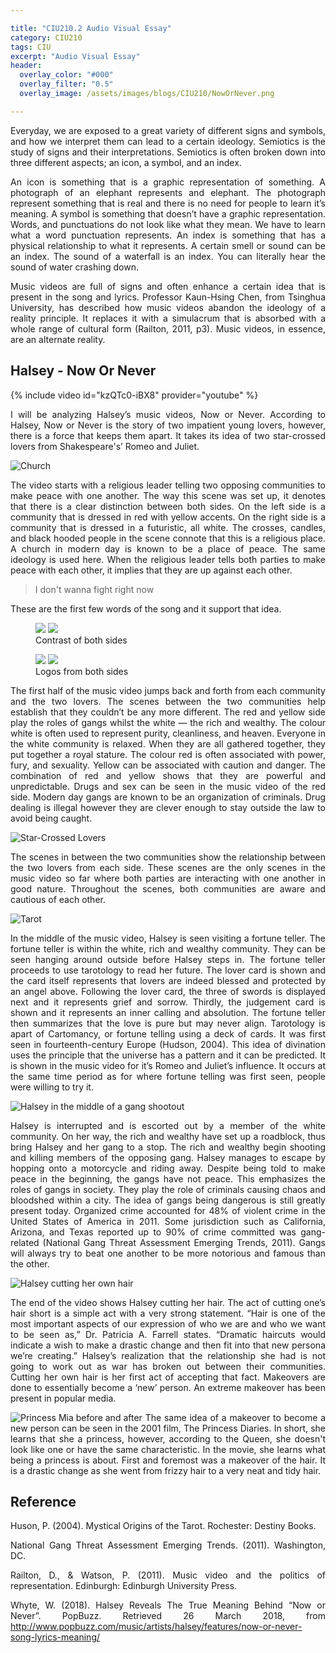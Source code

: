 ```yaml
---

title: "CIU210.2 Audio Visual Essay"
category: CIU210
tags: CIU
excerpt: "Audio Visual Essay"
header:
  overlay_color: "#000"
  overlay_filter: "0.5"
  overlay_image: /assets/images/blogs/CIU210/NowOrNever.png

---
```

<style>
body {
text-align: justify}
</style>

Everyday, we are exposed to a great variety of different signs and symbols, and how we interpret them can lead to a certain ideology. Semiotics is the study of signs and their interpretations. Semiotics is often broken down into three different aspects; an icon, a symbol, and an index. 

An icon is something that is a graphic representation of something. A photograph of an elephant represents and elephant. The photograph represent something that is real and there is no need for people to learn it’s meaning. A symbol is something that doesn’t have a graphic representation. Words, and punctuations do not look like what they mean. We have to learn what a word punctuation represents. An index is something that has a physical relationship to what it represents. A certain smell or sound can be an index. The sound of a waterfall is an index. You can literally hear the sound of water crashing down. 



Music videos are full of signs and often enhance a certain idea that is present in the song and lyrics. Professor Kaun-Hsing Chen, from Tsinghua University, has described how music videos abandon the ideology of a reality principle. It replaces it with a simulacrum that is absorbed with a whole range of cultural form (Railton, 2011, p3).  Music videos, in essence, are an alternate reality.




## Halsey - Now Or Never  
{% include video id="kzQTc0-iBX8" provider="youtube" %}

I will be analyzing Halsey’s music videos, Now or Never. According to Halsey, Now or Never is the story of two impatient young lovers, however, there is a force that keeps them apart. It takes its idea of two star-crossed lovers from Shakespeare's’ Romeo and Juliet.

![Church](/assets/images/blogs/CIU210/Peace.png)


The video starts with a religious leader telling two opposing communities to make peace with one another. The way this scene was set up, it denotes that there is a clear distinction between both sides. On the left side is a community that is dressed in red with yellow accents. On the right side is a community that is dressed in a futuristic, all white. The crosses, candles, and black hooded people in the scene connote that this is a religious place. A church in modern day is known to be a place of peace. The same ideology is used here. When the religious leader tells both parties to make peace with each other, it implies that they are up against each other. 
> I don't wanna fight right now

These are the first few words of the song and it support that idea.

<figure class="half">
    <a href="/assets/images/blogs/CIU210/Red.png"><img src="/assets/images/blogs/CIU210/Red.png"></a>
    <a href="/assets/images/blogs/CIU210/White.png"><img src="/assets/images/blogs/CIU210/White.png"></a>
    <figcaption>Contrast of both sides</figcaption>
</figure>

<figure class="half">
    <a href="/assets/images/blogs/CIU210/Gang.png"><img src="/assets/images/blogs/CIU210/Gang.png"></a>
    <a href="/assets/images/blogs/CIU210/Royal.png"><img src="/assets/images/blogs/CIU210/Royal.png"></a>
    <figcaption>Logos from both sides</figcaption>
</figure>

The first half of the music video jumps back and forth from each community and the two lovers. The scenes between the two communities help establish that they couldn’t be any more different. The red and yellow side play the roles of gangs whilst the white — the rich and wealthy. The colour white is often used to represent purity, cleanliness, and heaven. Everyone in the white community is relaxed. When they are all gathered together, they put together a royal stature. The colour red is often associated with power, fury, and sexuality. Yellow can be associated with caution and danger. The combination of red and yellow shows that they are powerful and unpredictable. Drugs and sex can be seen in the music video of the red side. Modern day gangs are known to be an organization of criminals. Drug dealing is illegal however they are clever enough to stay outside the law to avoid being caught. 


![Star-Crossed Lovers](/assets/images/blogs/CIU210/Lovers.png)

The scenes in between the two communities show the relationship between the two lovers from each side. These scenes are the only scenes in the music video so far where both parties are interacting with one another in good nature. Throughout the scenes, both communities are aware and cautious of each other. 



![Tarot](/assets/images/blogs/CIU210/Tarot.png)


In the middle of the music video, Halsey is seen visiting a fortune teller. The fortune teller is within the white, rich and wealthy community. They can be seen hanging around outside before Halsey steps in. The fortune teller proceeds to use tarotology to read her future. The lover card is shown and the card itself represents that lovers are indeed blessed and protected by an angel above. Following the lover card, the three of swords is displayed next and it represents grief and sorrow. Thirdly, the judgement card is shown and it represents an inner calling and absolution. The fortune teller then summarizes that the love is pure but may never align. Tarotology is apart of Cartomancy, or fortune telling using a deck of cards. It was first seen in fourteenth-century Europe (Hudson, 2004). This idea of divination uses the principle that the universe has a pattern and it can be predicted. It is shown in the music video for it’s Romeo and Juliet’s influence. It occurs at the same time period as for where fortune telling was first seen, people were willing to try it. 


![Halsey in the middle of a gang shootout](/assets/images/blogs/CIU210/Distress.png)

Halsey is interrupted and is escorted out by a member of the white community. On her way, the rich and wealthy have set up a roadblock, thus bring Halsey and her gang to a stop. The rich and wealthy begin shooting and killing members of the opposing gang. Halsey manages to escape by hopping onto a motorcycle and riding away. Despite being told to make peace in the beginning, the gangs have not peace. This emphasizes the roles of gangs in society. They play the role of criminals causing chaos and bloodshed within a city. The idea of gangs being dangerous is still greatly present today. Organized crime accounted for 48% of violent crime in the United States of America in 2011. Some jurisdiction such as California, Arizona, and Texas reported up to 90% of crime committed was gang-related (National Gang Threat Assessment Emerging Trends, 2011). Gangs will always try to beat one another to be more notorious and famous than the other. 


![Halsey cutting her own hair](/assets/images/blogs/CIU210/Haircut.png)

The end of the video shows Halsey cutting her hair. The act of cutting one’s hair short is a simple act with a very strong statement. “Hair is one of the most important aspects of our expression of who we are and who we want to be seen as,” Dr. Patricia A. Farrell states. “Dramatic haircuts would indicate a wish to make a drastic change and then fit into that new persona we’re creating.” Halsey’s realization that the relationship she had is not going to work out as war has broken out between their communities. Cutting her own hair is her first act of accepting that fact. Makeovers are done to essentially become a ‘new’ person. An extreme makeover has been present in popular media.

![Princess Mia before and after](/assets/images/blogs/CIU210/PDM.jpg)
The same idea of a makeover to become a new person can be seen in the 2001 film, The Princess Diaries. In short, she learns that she a princess, however, according to the Queen, she doesn't look like one or have the same characteristic. In the movie, she learns what being a princess is about. First and foremost was a makeover of the hair. It is a drastic change as she went from frizzy hair to a very neat and tidy hair.  



## Reference

Huson, P. (2004). Mystical Origins of the Tarot. Rochester: Destiny Books.

National Gang Threat Assessment Emerging Trends. (2011). Washington, DC.

Railton, D., & Watson, P. (2011). Music video and the politics of representation. Edinburgh: Edinburgh University Press.

Whyte, W. (2018). Halsey Reveals The True Meaning Behind “Now or Never”. PopBuzz. Retrieved 26 March 2018, from http://www.popbuzz.com/music/artists/halsey/features/now-or-never-song-lyrics-meaning/
